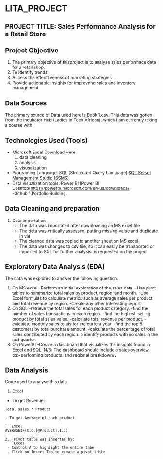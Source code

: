 # LITA_PROJECT
## PROJECT TITLE: Sales Performance Analysis for a Retail Store 
## Project Objective
1. The primary objective of thisproject is to analyse sales performace data for a retail shop. 
2. To identify trends
3. Access the effecftiveness of marketing strategies
4. Provide actionable insights for improvnhg sales and inventory management
   
## Data Sources
The primary source of Data used here is Book 1.csv. This data was gotten from the Incubator Hub (Ladies in Tech African), which I am currently taking a course with.

## Technologies Used (Tools)
- Microsoft Excel  [Download Here](https://WWW.Microsoft.com)
   1. data cleaning
   2. analysis
   3. visusalization
- Programing Language: SQL (Structured Query Language) [SQL Server Management Studio (SSMS)](https://docs.microsoft.com/en-us/sql/ssms/download-sql-sever-management-studio-smss)
- Data visualization tools: Power BI [Power BI Desktop(https://powerbi.microsoft.com/en-us/downloads/)     
-Github
    1.Portfolio Building.

## Data Cleaning and preparation
1. Data importation
   - The data was importated after downloading an MS excel file 
   - The data was critically assessed, putting missing value and duplicate in vie
   - The cleaned data was copied to another sheet on MS excel
   - The data was changed to csv file, so it can easily be transported or imported to SQL for further analysis as requested on the project
  
## Exploratory Data Analysis (EDA)
The data was explored to answer the following question.
 1. On MS excel
 	-Perform an initial exploration of the sales data.
   -Use pivot tables to summarize total sales by product, region, and month.
   -Use Excel formulas to calculate metrics such as average sales per product and total revenue by region. 
   -Create any other interesting report
2. On SQL
   -retrieve the total sales for each product category. 
   -find the number of sales transactions in each region. 
   -find the highest-selling product by total sales value. 
   -calculate total revenue per product. 
   -calculate monthly sales totals for the current year.
   -find the top 5 customers by total purchase amount. 
   -calculate the percentage of total sales contributed by each region. o identify products with no sales in the last quarter. 
3. On PowerBI
   -Create a dashboard that visualizes the insights found in Excel and SQL.
   N/B: The dashboard should include a sales overview, top-performing products, and regional breakdowns.

## Data Analysis 
Code used to analyse this data 
1. Excel
 
  - To get Revenue:
   ```Excel
   Total sales * Product

  - To get Average of each product

   ```Excel
   AVERAGEIF(C:C,[@Product],I:I)

2.  Pivot table was inserted by:
    ```Excel
    - Control A to highlight the entire tabe
    - Click on Insert Tab to create a pivot table


